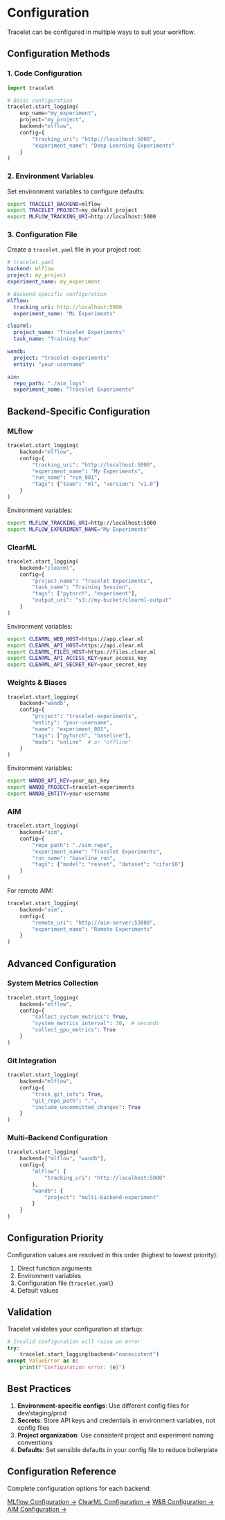 # Configuration

Tracelet can be configured in multiple ways to suit your workflow.

## Configuration Methods

### 1. Code Configuration

```python
import tracelet

# Basic configuration
tracelet.start_logging(
    exp_name="my_experiment",
    project="my_project",
    backend="mlflow",
    config={
        "tracking_uri": "http://localhost:5000",
        "experiment_name": "Deep Learning Experiments"
    }
)
```

### 2. Environment Variables

Set environment variables to configure defaults:

```bash
export TRACELET_BACKEND=mlflow
export TRACELET_PROJECT=my_default_project
export MLFLOW_TRACKING_URI=http://localhost:5000
```

### 3. Configuration File

Create a `tracelet.yaml` file in your project root:

```yaml
# tracelet.yaml
backend: mlflow
project: my_project
experiment_name: my_experiment

# Backend-specific configuration
mlflow:
  tracking_uri: http://localhost:5000
  experiment_name: "ML Experiments"

clearml:
  project_name: "Tracelet Experiments"
  task_name: "Training Run"

wandb:
  project: "tracelet-experiments"
  entity: "your-username"

aim:
  repo_path: "./aim_logs"
  experiment_name: "Tracelet Experiments"
```

## Backend-Specific Configuration

### MLflow

```python
tracelet.start_logging(
    backend="mlflow",
    config={
        "tracking_uri": "http://localhost:5000",
        "experiment_name": "My Experiments",
        "run_name": "run_001",
        "tags": {"team": "ml", "version": "v1.0"}
    }
)
```

Environment variables:

```bash
export MLFLOW_TRACKING_URI=http://localhost:5000
export MLFLOW_EXPERIMENT_NAME="My Experiments"
```

### ClearML

```python
tracelet.start_logging(
    backend="clearml",
    config={
        "project_name": "Tracelet Experiments",
        "task_name": "Training Session",
        "tags": ["pytorch", "experiment"],
        "output_uri": "s3://my-bucket/clearml-output"
    }
)
```

Environment variables:

```bash
export CLEARML_WEB_HOST=https://app.clear.ml
export CLEARML_API_HOST=https://api.clear.ml
export CLEARML_FILES_HOST=https://files.clear.ml
export CLEARML_API_ACCESS_KEY=your_access_key
export CLEARML_API_SECRET_KEY=your_secret_key
```

### Weights & Biases

```python
tracelet.start_logging(
    backend="wandb",
    config={
        "project": "tracelet-experiments",
        "entity": "your-username",
        "name": "experiment_001",
        "tags": ["pytorch", "baseline"],
        "mode": "online"  # or "offline"
    }
)
```

Environment variables:

```bash
export WANDB_API_KEY=your_api_key
export WANDB_PROJECT=tracelet-experiments
export WANDB_ENTITY=your-username
```

### AIM

```python
tracelet.start_logging(
    backend="aim",
    config={
        "repo_path": "./aim_repo",
        "experiment_name": "Tracelet Experiments",
        "run_name": "baseline_run",
        "tags": {"model": "resnet", "dataset": "cifar10"}
    }
)
```

For remote AIM:

```python
tracelet.start_logging(
    backend="aim",
    config={
        "remote_uri": "http://aim-server:53800",
        "experiment_name": "Remote Experiments"
    }
)
```

## Advanced Configuration

### System Metrics Collection

```python
tracelet.start_logging(
    backend="mlflow",
    config={
        "collect_system_metrics": True,
        "system_metrics_interval": 30,  # seconds
        "collect_gpu_metrics": True
    }
)
```

### Git Integration

```python
tracelet.start_logging(
    backend="mlflow",
    config={
        "track_git_info": True,
        "git_repo_path": ".",
        "include_uncommitted_changes": True
    }
)
```

### Multi-Backend Configuration

```python
tracelet.start_logging(
    backend=["mlflow", "wandb"],
    config={
        "mlflow": {
            "tracking_uri": "http://localhost:5000"
        },
        "wandb": {
            "project": "multi-backend-experiment"
        }
    }
)
```

## Configuration Priority

Configuration values are resolved in this order (highest to lowest priority):

1. Direct function arguments
2. Environment variables
3. Configuration file (`tracelet.yaml`)
4. Default values

## Validation

Tracelet validates your configuration at startup:

```python
# Invalid configuration will raise an error
try:
    tracelet.start_logging(backend="nonexistent")
except ValueError as e:
    print(f"Configuration error: {e}")
```

## Best Practices

1. **Environment-specific configs**: Use different config files for dev/staging/prod
2. **Secrets**: Store API keys and credentials in environment variables, not config files
3. **Project organization**: Use consistent project and experiment naming conventions
4. **Defaults**: Set sensible defaults in your config file to reduce boilerplate

## Configuration Reference

Complete configuration options for each backend:

[MLflow Configuration →](backends/mlflow.md#configuration)
[ClearML Configuration →](backends/clearml.md#configuration)
[W&B Configuration →](backends/wandb.md#configuration)
[AIM Configuration →](backends/aim.md#configuration)
